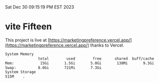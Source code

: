 Sat Dec 30 09:15:19 PM EST 2023

# vite Fifteen


This project is live at [https://marketingpreference.vercel.app/](https://marketingpreference.vercel.app/) thanks to Vercel.

```bash
System Memory
               total        used        free      shared  buff/cache   available
Mem:            15Gi       1.5Gi       5.0Gi       138Mi       9.3Gi        13Gi
Swap:          8.0Gi       721Mi       7.3Gi
System Storage
515M	.
```
